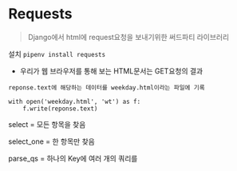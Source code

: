 # Requests

> Django에서 html에 request요청을 보내기위한 써드파티 라이브러리

설치 `pipenv install requests`

* 우리가 웹 브라우저를 통해 보는 HTML문서는 GET요청의 결과

```
reponse.text에 해당하는 데이터를 weekday.html이라는 파일에 기록

with open('weekday.html', 'wt') as f:
	f.write(reponse.text)
```

select = 모든 항목을 찾음

select_one = 한 항목만 찾음

parse_qs = 하나의 Key에 여러 개의 쿼리를 